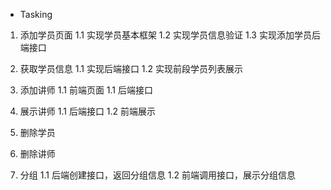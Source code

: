 - Tasking

1. 添加学员页面
   1.1 实现学员基本框架
   1.2 实现学员信息验证
   1.3 实现添加学员后端接口

1. 获取学员信息
   1.1 实现后端接口
   1.2 实现前段学员列表展示

1. 添加讲师
   1.1 前端页面
   1.1 后端接口

1. 展示讲师
   1.1 后端接口
   1.2 前端展示

1. 删除学员
1. 删除讲师

1. 分组
   1.1 后端创建接口，返回分组信息
   1.2 前端调用接口，展示分组信息
